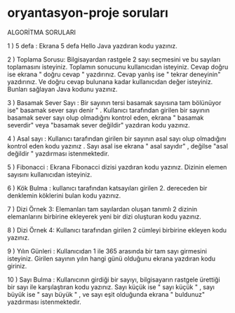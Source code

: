 # oryantasyon-proje soruları  
ALGORİTMA SORULARI


1 )  5 defa : Ekrana 5 defa Hello Java yazdıran kodu yazınız.


2 )  Toplama Sorusu:  Bilgisayardan rastgele 2 sayı seçmesini ve bu sayıları toplamasını isteyiniz. Toplamın sonucunu kullanıcıdan isteyiniz. Cevap doğru ise ekrana             "  doğru cevap  "      yazdırınız. Cevap yanlış ise       " tekrar deneyinin"    yazdırınız. Ve doğru cevap bulunana kadar kullanıcıdan değer isteyiniz.  Bunları sağlayan Java kodunu yazınız.

 
3 )  Basamak Sever Sayı  : Bir sayının tersi basamak sayısına tam bölünüyor ise"   basamak sever sayı denir "  .
Kullanıcı tarafından girilen bir sayının basamak sever sayı olup olmadığını kontrol eden, ekrana   " basamak severdir"     veya   "basamak sever değildir"     yazdıran kodu yazınız.
 
 
4 )  Asal sayı : Kullanıcı tarafından girilen bir sayının asal sayı olup olmadığını kontrol eden kodu yazınız . Sayı asal ise ekrana " asal sayıdır"     , değilse     "asal değildir "    yazdırması istenmektedir. 
 

5 )  Fibonacci : Ekrana  Fibonacci dizisi yazdıran kodu yazınız. Dizinin elemen sayısını kullanıcıdan isteyiniz.
 

6 )  Kök Bulma : kullanıcı tarafından katsayıları girilen 2. dereceden bir denklemin köklerini bulan kodu yazınız.
 

7 )  Dizi Örnek 3:  Elemanları tam sayılardan oluşan tanımlı 2 dizinin elemanlarını birbirine ekleyerek yeni bir dizi oluşturan kodu yazınız.
 
 
8 )  Dizi Örnek 4: Kullanıcı tarafından girilen 2 cümleyi birbirine ekleyen kodu yazınız.
 
  
9 )  Yılın Günleri :  Kullanıcıdan 1 ile 365 arasında bir tam sayı girmesini isteyiniz. Girilen sayının yılın hangi günü olduğunu ekrana yazdıran kodu giriniz.


 10 )   Sayı Bulma :  Kullanıcının girdiği bir sayıyı, bilgisayarın  rastgele ürettiği bir sayı ile karşılaştıran kodu yazınız. Sayı küçük ise    " sayı küçük "       , sayı büyük ise     " sayı büyük " , ve sayı eşit olduğunda  ekrana        " buldunuz"       yazdırması istenmektedir.
 
